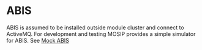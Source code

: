 # ABIS

ABIS is assumed to be installed outside module cluster and connect to ActiveMQ.  For development and testing MOSIP provides a simple simulator for ABIS. See [Mock ABIS](../../mosip/mock-abis/README.md)
